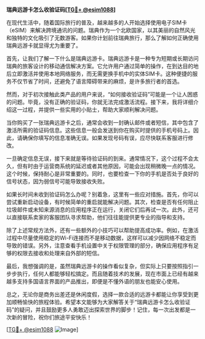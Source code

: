 **瑞典远游卡怎么收验证码[[TG💪+ @esim1088](https://t.me/s/esim1088)]**

在现代生活中，随着国际旅行的普及，越来越多的人开始选择使用电子SIM卡（eSIM）来解决跨境通讯的问题。瑞典作为一个北欧国家，以其美丽的自然风光和独特的文化吸引了无数游客。如果你计划前往瑞典旅行，那么了解如何正确使用瑞典远游卡就显得尤为重要了。

首先，让我们了解一下什么是瑞典远游卡。瑞典远游卡是一种专为短期或长期访问瑞典的旅客设计的移动通信解决方案。它允许用户通过简单的操作，在到达目的地后立即激活并使用本地网络服务，而无需更换手机中的实体SIM卡。这种便捷的服务不仅节省了时间，还避免了语言障碍带来的麻烦，是许多旅行者的首选。

然而，对于初次接触此类产品的用户来说，“如何接收验证码”可能是一个让人困惑的问题。毕竟，没有正确的验证码，你就无法完成激活流程。接下来，我将详细介绍这一过程，并提供一些实用的小贴士，帮助大家顺利解决问题。

当你购买了一张瑞典远游卡之后，通常会收到一封确认邮件或者短信，其中包含了激活所需的验证码信息。这些信息一般会发送到你在购买时提供的手机号码上。因此，请确保你填写的信息准确无误。如果发现号码有误，应尽快联系客服进行修改。

一旦确定信息无误，接下来就是等待验证码的到来。通常情况下，这个过程不会太久，但有时由于运营商系统的延迟或者其他原因，可能会出现稍微晚一点的情况。这个时候，保持耐心是非常重要的。同时，也要检查一下你的手机是否处于良好的信号状态，因为弱信号可能导致接收失败。

如果长时间未收到验证码怎么办呢？别着急，这里有一些应对措施。首先，你可以尝试重新启动设备，有时候简单的重启就能解决问题。其次，检查是否有任何阻止垃圾邮件或未知来源消息的应用程序正在运行，关闭它们后再试一次。此外，还可以直接联系卖家的客服团队寻求帮助，他们往往能提供更专业的指导和支持。

除了上述常规方法外，还有一些额外的小技巧可以帮助提高成功率。例如，在激活过程中尽量使用稳定的Wi-Fi连接而不是移动数据，这样可以减少因网络不稳定而导致的错误。另外，注意查看手机设置中关于权限管理的部分，确保应用程序有足够的权限去接收和处理来自外部的短信。

最后，我想强调的是，虽然瑞典远游卡的操作看似复杂，但实际上只要按照指引一步步执行，任何人都能够轻松搞定。而且随着技术的发展，现在市面上已经有越来越多支持多国语言界面的产品推出，即便是不懂外语的朋友也能安心使用。

总之，无论你是商务出差还是休闲度假，选择一款合适的远游卡都能让你享受到更加顺畅愉快的旅程体验。希望本文能够为大家解答关于“瑞典远游卡怎么收验证码”的疑问，并且鼓励更多人勇敢迈出探索世界的脚步！记住，每一次出发都是一次新的冒险，祝你们旅途平安快乐！

[[TG💪+ @esim1088](https://t.me/s/esim1088) ![Image](https://i.postimg.cc/4NQfJmqS/Snipaste-2025-05-13-00-14-12.png)]